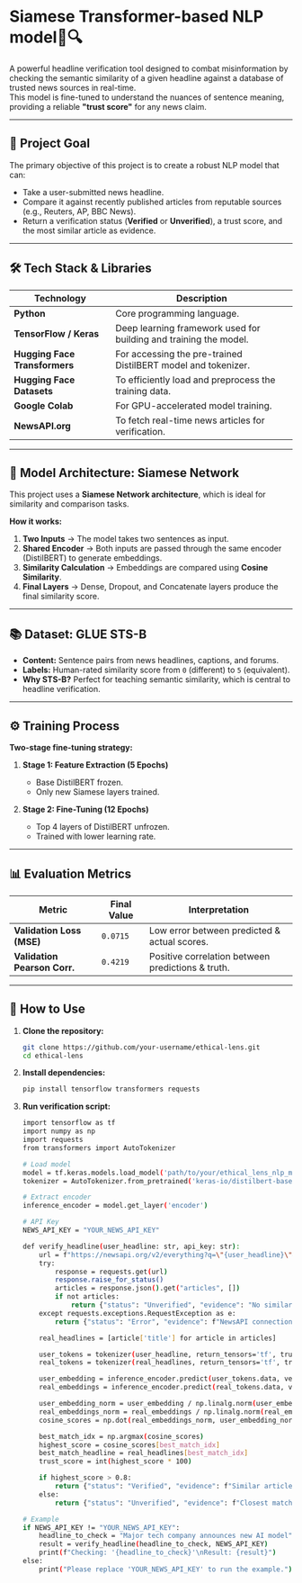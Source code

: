 # Siamese Transformer-based NLP model📰🔍

A powerful headline verification tool designed to combat misinformation by checking the semantic similarity of a given headline against a database of trusted news sources in real-time.  
This model is fine-tuned to understand the nuances of sentence meaning, providing a reliable **"trust score"** for any news claim.

---

## 🎯 Project Goal

The primary objective of this project is to create a robust NLP model that can:

- Take a user-submitted news headline.  
- Compare it against recently published articles from reputable sources (e.g., Reuters, AP, BBC News).  
- Return a verification status (**Verified** or **Unverified**), a trust score, and the most similar article as evidence.  

---

## 🛠️ Tech Stack & Libraries

| Technology               | Description |
|---------------------------|-------------|
| **Python**               | Core programming language. |
| **TensorFlow / Keras**   | Deep learning framework used for building and training the model. |
| **Hugging Face Transformers** | For accessing the pre-trained DistilBERT model and tokenizer. |
| **Hugging Face Datasets** | To efficiently load and preprocess the training data. |
| **Google Colab**         | For GPU-accelerated model training. |
| **NewsAPI.org**          | To fetch real-time news articles for verification. |

---

## 🧠 Model Architecture: Siamese Network

This project uses a **Siamese Network architecture**, which is ideal for similarity and comparison tasks.

**How it works:**

1. **Two Inputs** → The model takes two sentences as input.  
2. **Shared Encoder** → Both inputs are passed through the same encoder (DistilBERT) to generate embeddings.  
3. **Similarity Calculation** → Embeddings are compared using **Cosine Similarity**.  
4. **Final Layers** → Dense, Dropout, and Concatenate layers produce the final similarity score.  

---

## 📚 Dataset: GLUE STS-B

- **Content:** Sentence pairs from news headlines, captions, and forums.  
- **Labels:** Human-rated similarity score from `0` (different) to `5` (equivalent).  
- **Why STS-B?** Perfect for teaching semantic similarity, which is central to headline verification.  

---

## ⚙️ Training Process

**Two-stage fine-tuning strategy:**

1. **Stage 1: Feature Extraction (5 Epochs)**  
   - Base DistilBERT frozen.  
   - Only new Siamese layers trained.  

2. **Stage 2: Fine-Tuning (12 Epochs)**  
   - Top 4 layers of DistilBERT unfrozen.  
   - Trained with lower learning rate.  

---

## 📊 Evaluation Metrics

| Metric                      | Final Value | Interpretation |
|------------------------------|-------------|----------------|
| **Validation Loss (MSE)**   | `0.0715`    | Low error between predicted & actual scores. |
| **Validation Pearson Corr.**| `0.4219`    | Positive correlation between predictions & truth. |

---

## 🚀 How to Use

1. **Clone the repository:**
   ```bash
   git clone https://github.com/your-username/ethical-lens.git
   cd ethical-lens
   ```
2. **Install dependencies:**
   ```bash
   pip install tensorflow transformers requests
   ```
3. **Run verification script:**
   ```bash
   import tensorflow as tf
   import numpy as np
   import requests
   from transformers import AutoTokenizer
   
   # Load model
   model = tf.keras.models.load_model('path/to/your/ethical_lens_nlp_model.keras')
   tokenizer = AutoTokenizer.from_pretrained('keras-io/distilbert-base-en-uncased')
   
   # Extract encoder
   inference_encoder = model.get_layer('encoder')
   
   # API Key
   NEWS_API_KEY = "YOUR_NEWS_API_KEY"
   
   def verify_headline(user_headline: str, api_key: str):
       url = f"https://newsapi.org/v2/everything?q=\"{user_headline}\"&searchIn=title&sortBy=relevancy&pageSize=20&sources=reuters,associated-press,bbc-news&apiKey={api_key}"
       try:
           response = requests.get(url)
           response.raise_for_status()
           articles = response.json().get("articles", [])
           if not articles:
               return {"status": "Unverified", "evidence": "No similar articles found.", "trust_score": 20}
       except requests.exceptions.RequestException as e:
           return {"status": "Error", "evidence": f"NewsAPI connection failed: {e}", "trust_score": 0}
   
       real_headlines = [article['title'] for article in articles]
   
       user_tokens = tokenizer(user_headline, return_tensors='tf', truncation=True, padding=True)
       real_tokens = tokenizer(real_headlines, return_tensors='tf', truncation=True, padding=True)
   
       user_embedding = inference_encoder.predict(user_tokens.data, verbose=0)
       real_embeddings = inference_encoder.predict(real_tokens.data, verbose=0)
   
       user_embedding_norm = user_embedding / np.linalg.norm(user_embedding)
       real_embeddings_norm = real_embeddings / np.linalg.norm(real_embeddings, axis=1, keepdims=True)
       cosine_scores = np.dot(real_embeddings_norm, user_embedding_norm.T).flatten()
   
       best_match_idx = np.argmax(cosine_scores)
       highest_score = cosine_scores[best_match_idx]
       best_match_headline = real_headlines[best_match_idx]
       trust_score = int(highest_score * 100)
   
       if highest_score > 0.8:
           return {"status": "Verified", "evidence": f"Similar article found: '{best_match_headline}'", "trust_score": trust_score}
       else:
           return {"status": "Unverified", "evidence": f"Closest match: '{best_match_headline}'", "trust_score": max(20, trust_score)}
   
   # Example
   if NEWS_API_KEY != "YOUR_NEWS_API_KEY":
       headline_to_check = "Major tech company announces new AI model"
       result = verify_headline(headline_to_check, NEWS_API_KEY)
       print(f"Checking: '{headline_to_check}'\nResult: {result}")
   else:
       print("Please replace 'YOUR_NEWS_API_KEY' to run the example.")
```
   


